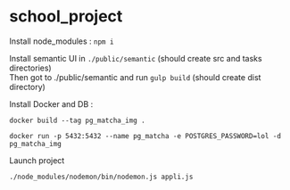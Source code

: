 # school_project

Install node_modules : ```npm i```

Install semantic UI in ```./public/semantic``` (should create src and tasks directories)  
Then got to ./public/semantic and run ```gulp build``` (should create dist directory)

Install Docker and DB :

```docker build --tag pg_matcha_img .```

```docker run -p 5432:5432 --name pg_matcha -e POSTGRES_PASSWORD=lol -d pg_matcha_img```

Launch project

```./node_modules/nodemon/bin/nodemon.js appli.js```
